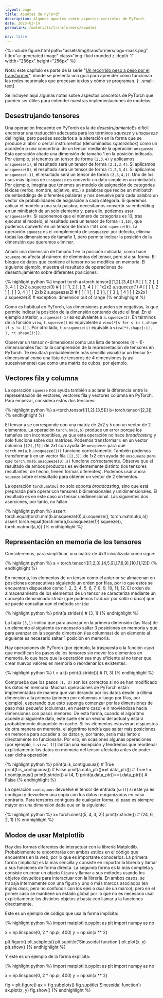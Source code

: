 ```yaml
---
layout: page
title: Apuntes de PyTorch
description: Algunos apuntes sobre aspectos concretos de PyTorch
date: 2023-03-14
permalink: /materials/transformers/apuntes

nav: false
---
```


{% include figure.html path="assets/img/transformers/logo-mask.png" title="ai-generated image" class="img-fluid rounded z-depth-1" width="256px" height="256px" %}

Nota: este capítulo es parte de la serie "[Un recorrido peso a peso por el transformer][guia-transformer]", donde se presenta una guía para aprender cómo funcionan las redes neuronales que procesan textos y cómo se programan.
{: .small-text}

[guia-transformer]: ../transformers


Se incluyen aquí algunas notas sobre aspectos concretos de PyTorch que pueden ser útiles para entender nuestras implementaciones de modelos.

## Desestrujando tensores

Una operación frecuente en PyTorch es la de *desestrujamiento*<d-footnote>Es difícil encontrar una traducción adecuada para los términos <em>squeeze</em> y <em>unsqueeze</em> del inglés, pero puedes asociarlos a la alteración en la forma que se produce al abrir o cerrar instrumentos (denominados <em>squeezebox</em>) como un acordeón o una concertina.</d-footnote> de un tensor mediante la operación `unsqueeze`. Esta operación añade una dimensión de tamaño 1 en la posición indicada. Por ejemplo, si tenemos un tensor de forma `(2,3,4)` y aplicamos `unsqueeze(1)`, el resultado será un tensor de forma `(2,1,3,4)`. Si aplicamos `unsqueeze(0)`, el resultado será un tensor de forma `(1,2,3,4)`. Si aplicamos `unsqueeze(-1)`, el resultado será un tensor de forma `(2,3,4,1)`. Uno de los usos más típicos de `unsqueeze` es convertir un dato simple en un minibatch. Por ejemplo, imagina que tenemos un modelo de asignación de categorías léxicas (verbo, nombre, adjetivo, etc.) a palabras que recibe un minibatch de embeddings de diferentes palabras y nos devuelve para cada palabra un vector de probabilidades de asignación a cada categoría. Si queremos aplicar el modelo a una sola palabra, necesitamos convertir su embedding en un minibatch de un solo elemento y, para ello, podemos usar `unsqueeze(0)`. Si suponemos que el número de categorías es 10, tras ejecutar el modelo, el resultado será un tensor de forma `(1,10)`, que podemos convertir en un tensor de forma `(10)` con `squeeze(0)`. La operación `squeeze` es el complemento de `unsqueeze`: por defecto, elimina todas las dimensiones de tamaño 1, pero permite indicar la posición de la dimensión que queremos eliminar.

Añadir una dimensión de tamaño 1 en la posición indicada, como hace `squeeze` no afecta al número de elementos del tensor, pero sí a su forma. El bloque de datos que contiene el tensor no se modifica en memoria. El siguiente ejemplo, muestra el resultado de operaciones de desestrujamiento sobre diferentes posiciones:

{% highlight python %}
import torch 
a=torch.tensor([[1,2],[3,4]])  #   [ [ 1,     2 ],     [ 3,     4 ] ]    2x2
a.squeeze(0)                   # [ [ [ 1,     2 ],     [ 3,     4 ] ] ]  1x2x2
a.squeeze(1)                   # [ [ [ 1,     2 ] ], [ [ 3,     4 ] ] ]  2x1x2
a.squeeze(2)                   # [ [ [ 1 ], [ 2 ] ], [ [ 3 ], [ 4 ] ] ]  2x2x1
a.squeeze(3)                   # exception: dimension out of range
{% endhighlight %}

Como es habitual en PyTorch, las dimensiones pueden ser negativas, lo que permite indicar la posición de la dimensión contando desde el final. En el ejemplo anterior, `a.squeeze(-1)` es equivalente a `a.squeeze(3)`. En términos de la función `view`, `t.squeeze()` es equivalente a `view(*[s for s in t.shape if s != 1])`. Por otro lado, `t.unsqueeze(i)` equivale a `view(*t.shape[:i], 1, *t.shape[i:])`.

Observar un tensor $n$-dimensional como una lista de tensores $(n-1)$-dimensionales facilita la comprensión de la representación de tensores en PyTorch. Te resultará probablemente más sencillo visualizar un tensor 5-dimensional como una lista de tensores de 4 dimensiones (y así sucesivamente) que como una matriz de cubos, por ejemplo. 

## Vectores fila y columna

La operación `squeeze` nos ayuda también a aclarar la diferencia entre la representación de vectores, vectores fila y vectores columna en PyTorch. Para empezar, considera estos dos tensores: 

{% highlight python %}
a=torch.tensor([[1,2],[3,5]])
b=torch.tensor([2,3])
{% endhighlight %}

El tensor `a` se corresponde con una matriz de 2x2 y `b` con un vector de 2 elementos. La operación `torch.mm(a,b)` produce un error porque los tamaños son incompatibles, ya que esta operación no hace *broadcasting* y solo funciona sobre dos matrices. Podemos transformar `b` en un vector columna `[[2],[3]]` de 2x1 con ayuda de `unsqueeze` para que `torch.mm(a,b.unsqueeze(1))` funcione correctamente. También podemos transformar `b` en un vector fila `[[2,3]]` de 1x2 con ayuda de `unsqueeze` para que `torch.mm(b.unsqueeze(0),a)` funcione correctamente. Observa que el resultado de ambos productos es evidentemente distinto (los tensores resultantes, de hecho, tienen formas diferentes). Podemos usar ahora `squeeze` sobre el resultado para obtener un vector de 2 elementos. 

La operación `torch.matmul` no solo soporta *broadcasting*, sino que está preparada para operar con tensores bidimensionales y unidimensionales. El resultado es en este caso un tensor unidimensional. Las siguientes dos aserciones, por tanto, no fallan:

{% highlight python %}
assert torch.equal(torch.mm(b.unsqueeze(0),a).squeeze(), torch.matmul(b,a))
assert torch.equal(torch.mm(a,b.unsqueeze(1)).squeeze(), torch.matmul(a,b))
{% endhighlight %}

## Representación en memoria de los tensores

Consideremos, para simplificar, una matriz de 4x3 inicializada como sigue:

{% highlight python %}
a = torch.tensor([[1,2,3],[4,5,6],[7,8,9],[10,11,12]])
{% endhighlight %}

En memoria, los elementos de un tensor como el anterior se almacenan en posiciones consecutivas siguiendo un orden por filas, por lo que estos se encuentran dispuestos como 1, 2, 3, 4, 5, 6, 7, 8, 9, 10, 11, 12. El orden de almacenamiento de los elementos de un tensor se caracteriza mediante un concepto denominado  *stride* (que podemos traducir por *salto* o *paso*) que se puede consultar con el método `stride`:

{% highlight python %}
print(a.stride())  # (3, 1)
{% endhighlight %}

La tupla `(3,1)` indica que para avanzar en la primera dimensión (las filas) de un elemento al siguiente es necesario saltar 3 posiciones en memoria y que para avanzar en la segunda dimensión (las columnas) de un elemento al siguiente es necesario saltar 1 posición en memoria. 

Hay operaciones de PyTorch (por ejemplo, la traspuesta o la función `view`) que modifican los pasos de los tensores sin mover los elementos en memoria, lo que hace que la operación sea muy eficiente al no tener que crear nuevos valores en memoria o reordenar los existentes:

{% highlight python %}
t = a.t()
print(t.stride())  # (1, 3)
{% endhighlight %}

Comprueba que los pasos `(1, 3)` son los correctos si no se han modificado los datos en memoria. Muchas operaciones de PyTorch están implementadas de manera que van iterando por los datos desde la última dimensión a la primera (primero por columnas y luego por filas, por ejemplo), esperando que esto suponga comenzar por las dimensiones de paso más pequeño (columnas, en nuestro caso) e ir moviéndose hacia dimensiones con pasos menores. De esta forma, cuando el algoritmo accede al siguiente dato, este suele ser un vecino del actual y estará probablemente disponible en caché. Si los elementos estuvieran dispuestos de otra manera en memoria, el algoritmo tendría que saltar más posiciones en memoria para acceder a los datos y, por tanto, sería más lento o directamente no funcionaría. Por ello, en ocasiones algunas operaciones (por ejemplo, `t.view(-1)`) lanzan una excepción y tendremos que reordenar explícitamente los datos en memoria del tensor afectado antes de poder usar dicha operación:

{% highlight python %}
print(a.is_contiguous())  # True
print(t.is_contiguous())  # False
print(a.data_ptr()==t.data_ptr())  # True
t = t.contiguous()
print(t.stride())  # (4, 1)
print(a.data_ptr()==t.data_ptr())  # False
{% endhighlight %}

La operación `contiguous` devuelve el tensor de entrada (`self`) si este ya es contiguo y devuelven una copia con los datos reorganizados en caso contrario. Para tensores contiguos de cualquier forma, el paso es siempre mayor en una dimensión dada que en la siguiente:

{% highlight python %}
x= torch.ones((5, 4, 3, 2))
print(x.stride())  # (24, 6, 2, 1)
{% endhighlight %}  

## Modos de usar Matplotlib

Hay dos formas diferentes de interactuar con la librería Matplotlib. Probablemente te encontrarás con ambos estilos en el código que encuentres en la web, por lo que es importante conocerlos. La primera forma (implícita) es la más sencilla y consiste en importar la librería y llamar a sus funciones de forma directa. La segunda forma es la más completa y consiste en crear un objeto `Figure` y llamar a sus métodos usando los objetos devueltos para interactuar con la librería. En ambos casos, se trabaja internamente con una figura y uno o más marcos asociados (en inglés *axes*, pero no confundir con los ejes o *axis* de un marco), pero en el primer caso se mantiene un estado global por lo que no es necesario usar explícitamente los distintos objetos y basta con llamar a la funciones directamente.

Este es un ejemplo de código que usa la forma implícita:

{% highlight python %}
import matplotlib.pyplot as plt
import numpy as np

x = np.linspace(0, 2 * np.pi, 400)
y = np.sin(x ** 2)

plt.figure()
plt.subplots()
plt.suptitle('Sinusoidal function')
plt.plot(x, y)
plt.show()
{% endhighlight %}

Y este es un ejemplo de la forma explícita:

{% highlight python %}
import matplotlib.pyplot as plt
import numpy as np

x = np.linspace(0, 2 * np.pi, 400)
y = np.sin(x ** 2)

fig = plt.figure()
ax = fig.subplots()
fig.suptitle('Sinusoidal function')
ax.plot(x, y)
fig.show()
{% endhighlight %}
